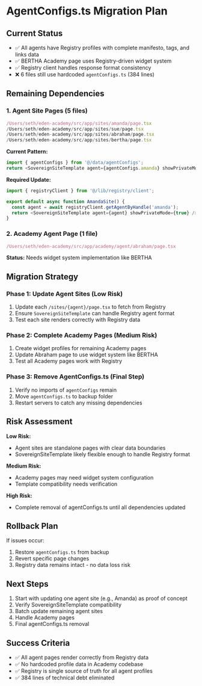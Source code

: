 # AgentConfigs.ts Migration Plan

## Current Status
- ✅ All agents have Registry profiles with complete manifesto, tags, and links data
- ✅ BERTHA Academy page uses Registry-driven widget system
- ✅ Registry client handles response format consistency
- ❌ 6 files still use hardcoded `agentConfigs.ts` (384 lines)

## Remaining Dependencies

### 1. Agent Site Pages (5 files)
```typescript
/Users/seth/eden-academy/src/app/sites/amanda/page.tsx
/Users/seth/eden-academy/src/app/sites/sue/page.tsx
/Users/seth/eden-academy/src/app/sites/abraham/page.tsx  
/Users/seth/eden-academy/src/app/sites/bertha/page.tsx
```

**Current Pattern:**
```typescript
import { agentConfigs } from '@/data/agentConfigs';
return <SovereignSiteTemplate agent={agentConfigs.amanda} showPrivateMode={true} />;
```

**Required Update:**
```typescript
import { registryClient } from '@/lib/registry/client';

export default async function AmandaSite() {
  const agent = await registryClient.getAgentByHandle('amanda');
  return <SovereignSiteTemplate agent={agent} showPrivateMode={true} />;
}
```

### 2. Academy Agent Page (1 file)
```typescript
/Users/seth/eden-academy/src/app/academy/agent/abraham/page.tsx
```

**Status:** Needs widget system implementation like BERTHA

## Migration Strategy

### Phase 1: Update Agent Sites (Low Risk)
1. Update each `/sites/{agent}/page.tsx` to fetch from Registry
2. Ensure `SovereignSiteTemplate` can handle Registry agent format
3. Test each site renders correctly with Registry data

### Phase 2: Complete Academy Pages (Medium Risk)  
1. Create widget profiles for remaining Academy pages
2. Update Abraham page to use widget system like BERTHA
3. Test all Academy pages work with Registry

### Phase 3: Remove AgentConfigs.ts (Final Step)
1. Verify no imports of `agentConfigs` remain
2. Move `agentConfigs.ts` to backup folder
3. Restart servers to catch any missing dependencies

## Risk Assessment

**Low Risk:**
- Agent sites are standalone pages with clear data boundaries
- SovereignSiteTemplate likely flexible enough to handle Registry format

**Medium Risk:**
- Academy pages may need widget system configuration
- Template compatibility needs verification

**High Risk:**
- Complete removal of agentConfigs.ts until all dependencies updated

## Rollback Plan

If issues occur:
1. Restore `agentConfigs.ts` from backup
2. Revert specific page changes
3. Registry data remains intact - no data loss risk

## Next Steps

1. Start with updating one agent site (e.g., Amanda) as proof of concept
2. Verify SovereignSiteTemplate compatibility
3. Batch update remaining agent sites
4. Handle Academy pages
5. Final agentConfigs.ts removal

## Success Criteria

- ✅ All agent pages render correctly from Registry data
- ✅ No hardcoded profile data in Academy codebase  
- ✅ Registry is single source of truth for all agent profiles
- ✅ 384 lines of technical debt eliminated